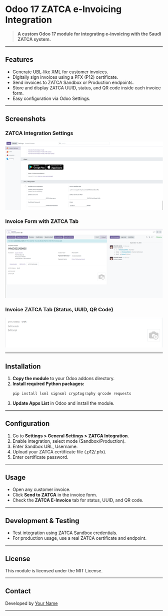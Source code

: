 # Odoo 17 ZATCA e-Invoicing Integration

> **A custom Odoo 17 module for integrating e-invoicing with the Saudi ZATCA system.**

---

## Features

- Generate UBL-like XML for customer invoices.
- Digitally sign invoices using a PFX (P12) certificate.
- Send invoices to ZATCA Sandbox or Production endpoints.
- Store and display ZATCA UUID, status, and QR code inside each invoice form.
- Easy configuration via Odoo Settings.

---

## Screenshots

### ZATCA Integration Settings
![Settings](screenshots/odoo_setting_zatca.png)

### Invoice Form with ZATCA Tab
![Invoice Form](screenshots/invice_form_zatca.png)

### Invoice ZATCA Tab (Status, UUID, QR Code)
![ZATCA Tab](screenshots/invoice_zatca_tab.png)

---

## Installation

1. **Copy the module** to your Odoo addons directory.
2. **Install required Python packages:**
   ```bash
   pip install lxml signxml cryptography qrcode requests
   ```
3. **Update Apps List** in Odoo and install the module.

---

## Configuration

1. Go to **Settings > General Settings > ZATCA Integration**.
2. Enable integration, select mode (Sandbox/Production).
3. Enter Sandbox URL, Username.
4. Upload your ZATCA certificate file (.p12/.pfx).
5. Enter certificate password.

---

## Usage

- Open any customer invoice.
- Click **Send to ZATCA** in the invoice form.
- Check the **ZATCA E-Invoice** tab for status, UUID, and QR code.

---

## Development & Testing

- Test integration using ZATCA Sandbox credentials.
- For production usage, use a real ZATCA certificate and endpoint.

---

## License

This module is licensed under the MIT License.

---

## Contact

Developed by [Your Name](https://github.com/USERNAME)

---
